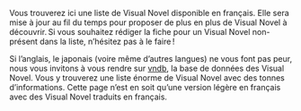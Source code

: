 Vous trouverez ici une liste de Visual Novel disponible en français. Elle sera mise à jour au fil du temps pour proposer de plus en plus de Visual Novel à découvrir. Si vous souhaitez rédiger la fiche pour un Visual Novel non-présent dans la liste, n’hésitez pas à le faire !

Si l’anglais, le japonais (voire même d’autres langues) ne vous font pas peur, nous vous invitons à vous rendre sur [vndb](https://vndb.org/), la base de données des Visual Novel. Vous y trouverez une liste énorme de Visual Novel avec des tonnes d’informations. Cette page n’est en soit qu’une version légère en français avec des Visual Novel traduits en français.